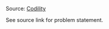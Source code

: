 Source: [Codility](https://codility.com/programmers/lessons/9-maximum_slice_problem/max_slice_sum/)

See source link for problem statement.
